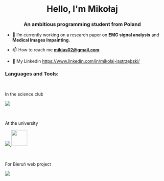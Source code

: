 <h1 align="center">Hello, I'm Mikołaj</h1>
<h3 align="center">An ambitious programming student from Poland</h3>

- 🌱 I’m currently working on a research paper on **EMG signal analysis** and **Medical Images Impainting**.

- 📫 How to reach me **mikjas02@gmail.com**

- 💼 My Linkedin https://www.linkedin.com/in/mikołaj-jastrzębski/

<h3 align="left">Languages and Tools:</h3>
<br>
<div style="display: flex; flex-direction: column; align-items: flex-start;">
    <p> In the science club </p>
    <a href="https://skillicons.dev">
        <img src="https://skillicons.dev/icons?i=py,pytorch,linux"/>
    </a>
    <br>
    <br>
    <p> At the university </p>
    <a href="https://skillicons.dev">
        <img src="https://skillicons.dev/icons?i=cs,cpp,java,spring,mysql"/>
        <img src="https://user-images.githubusercontent.com/25181517/117208736-bdedc080-adf5-11eb-912f-61c7d43705f6.png" width="52" height="52" />
    </a>
    <br>
    <br>
    <p> For Bieruń web project </p>
    <a href="https://skillicons.dev">
        <img src="https://skillicons.dev/icons?i=ts,js,remix,vite,tailwind,react,git"/>
    </a>
</div>
